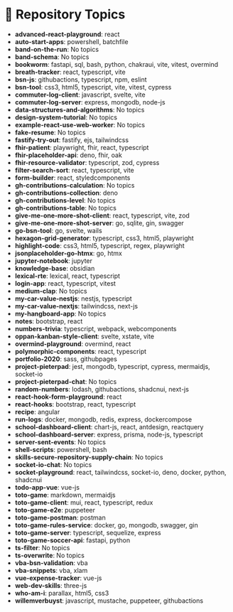 # 📌 Repository Topics

- **advanced-react-playground**: react
- **auto-start-apps**: powershell, batchfile
- **band-on-the-run**: No topics
- **band-schema**: No topics
- **bookworm**: fastapi, sql, bash, python, chakraui, vite, vitest, overmind
- **breath-tracker**: react, typescript, vite
- **bsn-js**: githubactions, typescript, npm, eslint
- **bsn-tool**: css3, html5, typescript, vite, vitest, cypress
- **commuter-log-client**: javascript, svelte, vite
- **commuter-log-server**: express, mongodb, node-js
- **data-structures-and-algorithms**: No topics
- **design-system-tutorial**: No topics
- **example-react-use-web-worker**: No topics
- **fake-resume**: No topics
- **fastify-try-out**: fastify, ejs, tailwindcss
- **fhir-patient**: playwright, fhir, react, typescript
- **fhir-placeholder-api**: deno, fhir, oak
- **fhir-resource-validator**: typescript, zod, cypress
- **filter-search-sort**: react, typescript, vite
- **form-builder**: react, styledcomponents
- **gh-contributions-calculation**: No topics
- **gh-contributions-collection**: deno
- **gh-contributions-level**: No topics
- **gh-contributions-table**: No topics
- **give-me-one-more-shot-client**: react, typescript, vite, zod
- **give-me-one-more-shot-server**: go, sqlite, gin, swagger
- **go-bsn-tool**: go, svelte, wails
- **hexagon-grid-generator**: typescript, css3, html5, playwright
- **highlight-code**: css3, html5, typescript, regex, playwright
- **jsonplaceholder-go-htmx**: go, htmx
- **jupyter-notebook**: jupyter
- **knowledge-base**: obsidian
- **lexical-rte**: lexical, react, typescript
- **login-app**: react, typescript, vitest
- **medium-clap**: No topics
- **my-car-value-nestjs**: nestjs, typescript
- **my-car-value-nextjs**: tailwindcss, next-js
- **my-hangboard-app**: No topics
- **notes**: bootstrap, react
- **numbers-trivia**: typescript, webpack, webcomponents
- **oppan-kanban-style-client**: svelte, xstate, vite
- **overmind-playground**: overmind, react
- **polymorphic-components**: react, typescript
- **portfolio-2020**: sass, githubpages
- **project-pieterpad**: jest, mongodb, typescript, cypress, mermaidjs, socket-io
- **project-pieterpad-chat**: No topics
- **random-numbers**: lodash, githubactions, shadcnui, next-js
- **react-hook-form-playground**: react
- **react-hooks**: bootstrap, react, typescript
- **recipe**: angular
- **run-logs**: docker, mongodb, redis, express, dockercompose
- **school-dashboard-client**: chart-js, react, antdesign, reactquery
- **school-dashboard-server**: express, prisma, node-js, typescript
- **server-sent-events**: No topics
- **shell-scripts**: powershell, bash
- **skills-secure-repository-supply-chain**: No topics
- **socket-io-chat**: No topics
- **socket-playground**: react, tailwindcss, socket-io, deno, docker, python, shadcnui
- **todo-app-vue**: vue-js
- **toto-game**: markdown, mermaidjs
- **toto-game-client**: mui, react, typescript, redux
- **toto-game-e2e**: puppeteer
- **toto-game-postman**: postman
- **toto-game-rules-service**: docker, go, mongodb, swagger, gin
- **toto-game-server**: typescript, sequelize, express
- **toto-game-soccer-api**: fastapi, python
- **ts-filter**: No topics
- **ts-overwrite**: No topics
- **vba-bsn-validation**: vba
- **vba-snippets**: vba, xlam
- **vue-expense-tracker**: vue-js
- **web-dev-skills**: three-js
- **who-am-i**: parallax, html5, css3
- **willemverbuyst**: javascript, mustache, puppeteer, githubactions
